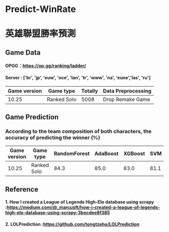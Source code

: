 # Predict-WinRate
# 英雄聯盟勝率預測

## Game Data

#### OPGG：https://op.gg/ranking/ladder/
#### Server : ['br', 'jp', 'euw', 'oce', 'lan', 'tr', 'www', 'na', 'eune','las', 'ru']

|Game version|Game type|Totally|Data Preprocessing|
| ------- | ------------| ---------- | --------------- |
|10.25|Ranked Solo|5008|Drop Remake Game|

## Game Prediction

### According to the team composition of both characters, the accuracy of predicting the winner (%)

|Game version|Game type|RandomForest|AdaBoost|XGBoost|SVM|Logistic Regression|
| ------ | ------------ | -------- | -------- | -------- | -------- | -------- |
|10.25|Ranked Solo| 84.3 | 85.0 | 83.0 | 81.1 | 80.0 |

## Reference
#### 1. How I created a League of Legends High-Elo database using scrapy :https://medium.com/@_marcusft/how-i-created-a-league-of-legends-high-elo-database-using-scrapy-3becdee8f385
#### 2. LOLPrediction :https://github.com/tongtzeho/LOLPrediction
